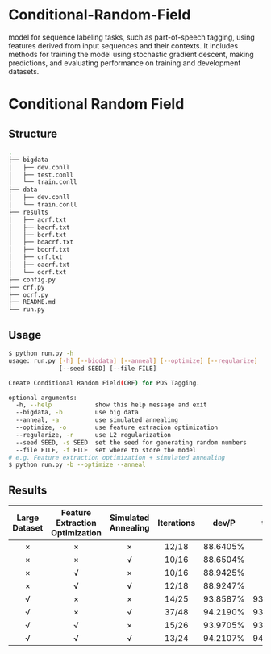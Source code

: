 # Conditional-Random-Field
model for sequence labeling tasks, such as part-of-speech tagging, using features derived from input sequences and their contexts. It includes methods for training the model using stochastic gradient descent, making predictions, and evaluating performance on training and development datasets.

# Conditional Random Field

## Structure

```sh
.
├── bigdata
│   ├── dev.conll
│   ├── test.conll
│   └── train.conll
├── data
│   ├── dev.conll
│   └── train.conll
├── results
│   ├── acrf.txt
│   ├── bacrf.txt
│   ├── bcrf.txt
│   ├── boacrf.txt
│   ├── bocrf.txt
│   ├── crf.txt
│   ├── oacrf.txt
│   └── ocrf.txt
├── config.py
├── crf.py
├── ocrf.py
├── README.md
└── run.py
```

## Usage

```sh
$ python run.py -h
usage: run.py [-h] [--bigdata] [--anneal] [--optimize] [--regularize]
              [--seed SEED] [--file FILE]

Create Conditional Random Field(CRF) for POS Tagging.

optional arguments:
  -h, --help            show this help message and exit
  --bigdata, -b         use big data
  --anneal, -a          use simulated annealing
  --optimize, -o        use feature extracion optimization
  --regularize, -r      use L2 regularization
  --seed SEED, -s SEED  set the seed for generating random numbers
  --file FILE, -f FILE  set where to store the model
# e.g. Feature extraction optimization + simulated annealing
$ python run.py -b --optimize --anneal
```

## Results

| Large Dataset | Feature Extraction Optimization | Simulated Annealing | Iterations |  dev/P   |  test/P  |     mT(s)      |
| :-----------: | :---------------------------: | :----------------: | :--------: | :------: | :------: | :------------: |
|      ×       |              ×                |         ×         |   12/18    | 88.6405% |    *     | 0:00:52.687575 |
|      ×       |              ×                |         √         |   10/16    | 88.6504% |    *     | 0:00:52.967660 |
|      ×       |              √                |         ×         |   10/16    | 88.9425% |    *     | 0:00:16.543064 |
|      ×       |              √                |         √         |   12/18    | 88.9247% |    *     | 0:00:17.004330 |
|      √       |              ×                |         ×         |   14/25    | 93.8587% | 93.7054% | 0:57:13.132850 |
|      √       |              ×                |         √         |   37/48    | 94.2190% | 93.9665% | 0:56:30.033807 |
|      √       |              √                |         ×         |   15/26    | 93.9705% | 93.8537% | 0:13:33.869449 |
|      √       |              √                |         √         |   13/24    | 94.2107% | 94.0425% | 0:13:25.669687 |
